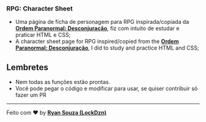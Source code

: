 ### RPG: Character Sheet

- Uma página de ficha de personagem para RPG inspirada/copiada da **[Ordem Paranormal: Desconjuração](https://www.youtube.com/watch?v=b7PvLWZR6pg "Ordem Paranormal: Desconjuração")**, fiz com intuito de estudar e praticar HTML e CSS;
- A character sheet page for RPG inspired/copied from the **[Ordem Paranormal: Desconjuração](https://www.youtube.com/watch?v=b7PvLWZR6pg "Paranormal Order: Misjudgment")**, I did to study and practice HTML and CSS;

## Lembretes
- Nem todas as funções estão prontas.
- Você pode pegar o código e modificar para usar, se quiser contribuir só fazer um PR



---

Feito com ♥ by **[Ryan Souza (LockDzn)](https://twitter.com/nuloki_ "Ryan Souza (LockDzn)")**
